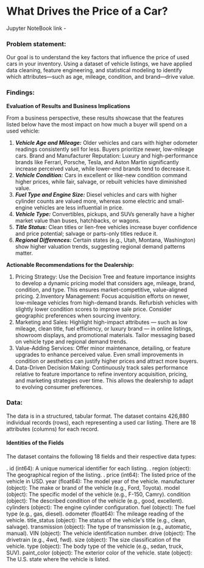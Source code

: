# What Drives the Price of a Car?

Jupyter NoteBook link - 

### Problem statement:
Our goal is to understand the key factors that influence the price of used cars in your inventory. Using a dataset of vehicle listings, we have applied data cleaning, feature engineering, and statistical modeling to identify which attributes—such as age, mileage, condition, and brand—drive value.

### Findings:
**Evaluation of Results and Business Implications**

From a business perspective, these results showcase that the features listed below have the most impact on how much a buyer will spend on a used vehicle:

1. ***Vehicle Age and Mileage:*** Older vehicles and cars with higher odometer readings consistently sell for less. Buyers prioritize newer, low-mileage cars.
Brand and Manufacturer Reputation: Luxury and high-performance brands like Ferrari, Porsche, Tesla, and Aston Martin significantly increase perceived value, while lower-end brands tend to decrease it.
2. ***Vehicle Condition:*** Cars in excellent or like-new condition command higher prices, while fair, salvage, or rebuilt vehicles have diminished value.
3. ***Fuel Type and Engine Size:*** Diesel vehicles and cars with higher cylinder counts are valued more, whereas some electric and small-engine vehicles are less influential in price.
4. ***Vehicle Type:*** Convertibles, pickups, and SUVs generally have a higher market value than buses, hatchbacks, or wagons.
5. ***Title Status:*** Clean titles or lien-free vehicles increase buyer confidence and price potential; salvage or parts-only titles reduce it.
6. ***Regional Differences:*** Certain states (e.g., Utah, Montana, Washington) show higher valuation trends, suggesting regional demand patterns matter.

**Actionable Recommendations for the Dealership:**

1. Pricing Strategy: Use the Decision Tree and feature importance insights to develop a dynamic pricing model that considers age, mileage, brand, condition, and type. This ensures market-competitive, value-aligned pricing.
2.Inventory Management: Focus acquisition efforts on newer, low-mileage vehicles from high-demand brands. Refurbish vehicles with slightly lower condition scores to improve sale price. Consider geographic preferences when sourcing inventory.
3. Marketing and Sales: Highlight high-impact attributes — such as low mileage, clean title, fuel efficiency, or luxury brand — in online listings, showroom displays, and promotional materials. Tailor messaging based on vehicle type and regional demand trends.
4. Value-Adding Services: Offer minor maintenance, detailing, or feature upgrades to enhance perceived value. Even small improvements in condition or aesthetics can justify higher prices and attract more buyers.
5. Data-Driven Decision Making: Continuously track sales performance relative to feature importance to refine inventory acquisition, pricing, and marketing strategies over time. This allows the dealership to adapt to evolving consumer preferences.


### Data:
The data is in a structured, tabular format. The dataset contains 426,880 individual records (rows), each representing a used car listing. There are 18 attributes (columns) for each record.

#### Identities of the Fields
The dataset contains the following 18 fields and their respective data types:

. id (int64): A unique numerical identifier for each listing.
. region (object): The geographical region of the listing.
. price (int64): The listed price of the vehicle in USD.
year (float64): The model year of the vehicle.
manufacturer (object): The make or brand of the vehicle (e.g., Ford, Toyota).
model (object): The specific model of the vehicle (e.g., F-150, Camry).
condition (object): The described condition of the vehicle (e.g., good, excellent).
cylinders (object): The engine cylinder configuration.
fuel (object): The fuel type (e.g., gas, diesel).
odometer (float64): The mileage reading of the vehicle.
title_status (object): The status of the vehicle's title (e.g., clean, salvage).
transmission (object): The type of transmission (e.g., automatic, manual).
VIN (object): The vehicle identification number.
drive (object): The drivetrain (e.g., 4wd, fwd).
size (object): The size classification of the vehicle.
type (object): The body type of the vehicle (e.g., sedan, truck, SUV).
paint_color (object): The exterior color of the vehicle.
state (object): The U.S. state where the vehicle is listed.




